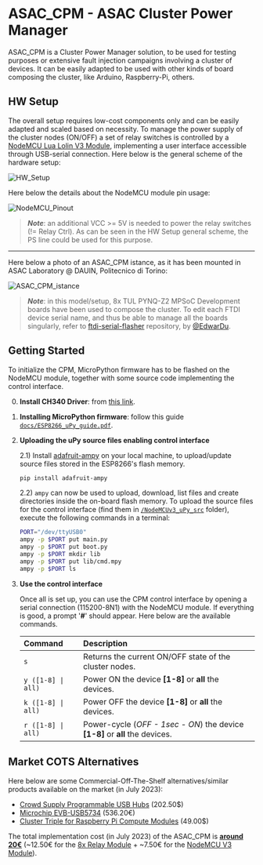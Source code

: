 # ASAC_CPM - ASAC Cluster Power Manager

ASAC_CPM is a Cluster Power Manager solution, to be used for testing purposes or extensive fault injection campaigns involving a cluster of devices. It can be easily adapted to be used with other kinds of board composing the cluster, like Arduino, Raspberry-Pi, others.

## HW Setup

The overall setup requires low-cost components only and can be easily adapted and scaled based on necessity. To manage the power supply of the cluster nodes (ON/OFF) a set of relay switches is controlled by a [NodeMCU Lua Lolin V3 Module](https://www.az-delivery.de/en/products/nodemcu-lolin-v3-modul-mit-esp8266), implementing a user interface accessible through USB-serial connection.
Here below is the general scheme of the hardware setup:

![HW_Setup](https://github.com/danirizziero/ASAC_CPM/blob/main/docs/ASAC_CPM_scheme.png)

Here below the details about the NodeMCU module pin usage:

![NodeMCU_Pinout](https://github.com/danirizziero/ASAC_CPM/blob/main/docs/NodeMCU_pinout.jpg)


>***Note***: an additional VCC >= 5V is needed to power the relay switches (!= Relay Ctrl). As can be seen in the HW Setup general scheme, the PS line could be used for this purpose.

------

Here below a photo of an ASAC_CPM istance, as it has been mounted in ASAC Laboratory @ DAUIN, Politecnico di Torino:

![ASAC_CPM_istance](https://github.com/danirizziero/ASAC_CPM/blob/main/docs/ASAC_CPM_instance.jpg)


>***Note***: in this model/setup, 8x TUL PYNQ-Z2 MPSoC Development boards have been used to compose the cluster. To edit each FTDI device serial name, and thus be able to manage all the boards singularly, refer to [ftdi-serial-flasher](https://github.com/EdwarDu/ftdi-serial-flasher) repository, by [@EdwarDu](https://github.com/EdwarDu).

## Getting Started

To initialize the CPM, MicroPython firmware has to be flashed on the NodeMCU module, together with some source code implementing the control interface.

0) **Install CH340 Driver**: from [this link](https://www.wch.cn/download/CH341SER_EXE.html).
1) **Installing MicroPython firmware**: follow this guide [```docs/ESP8266_uPy_guide.pdf```](docs/ESP8266_uPy_guide.pdf).

2) **Uploading the uPy source files enabling control interface**
   
    2.1) Install [adafruit-ampy](https://pypi.org/project/adafruit-ampy/) on your local machine, to upload/update source files stored in the ESP8266's flash memory.

    ```sh
    pip install adafruit-ampy
    ```

    2.2) ```ampy``` can now be used to upload, download, list files and create directories inside the on-board flash memory. To upload the source files for the control interface (find them in [```/NodeMCUv3_uPy_src```](NodeMCUv3_uPy_src) folder), execute the following commands in a terminal:

    ```bash
    PORT="/dev/ttyUSB0"
    ampy -p $PORT put main.py
    ampy -p $PORT put boot.py
    ampy -p $PORT mkdir lib
    ampy -p $PORT put lib/cmd.mpy
    ampy -p $PORT ls
    ```

4) **Use the control interface**

   Once all is set up, you can use the CPM control interface by opening a serial connection (115200-8N1) with the NodeMCU module. If everything is good, a prompt '**#**' should appear. Here below are the available commands.

    | Command           | Description |
    | :---------------- | :------ |
    | ```s``` | Returns the current ON/OFF state of the cluster nodes.   |
    | ```y ([1-8] \| all)``` | Power ON the device **[1-8]** or **all** the devices.   |
    | ```k ([1-8] \| all)``` | Power OFF the device **[1-8]** or **all** the devices.   |
    | ```r ([1-8] \| all)``` | Power-cycle (*OFF - 1sec - ON*) the device **[1-8]** or **all** the devices.|

## Market COTS Alternatives

Here below are some Commercial-Off-The-Shelf alternatives/similar products available on the market (in July 2023):
- [Crowd Supply Programmable USB Hubs](https://mou.sr/3OBESQ7) (202.50$)
- [Microchip EVB-USB5734](https://www.microchip.com/en-us/development-tool/evb-usb5734) (536.20€)
- [Cluster Triple for Raspberry Pi Compute Modules](https://clusterctrl.com/p/Triple) (49.00$)

The total implementation cost (in July 2023) of the ASAC_CPM is <ins>**around 20€**</ins> (~12.50€ for the [8x Relay Module](https://www.az-delivery.de/en/products/8-relais-modul) + ~7.50€ for the [NodeMCU V3 Module](https://www.az-delivery.de/en/products/nodemcu-lolin-v3-modul-mit-esp8266)).
